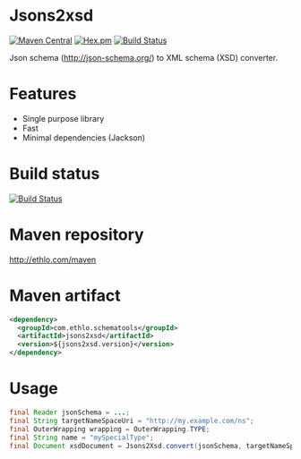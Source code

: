 Jsons2xsd
=========
[![Maven Central](https://img.shields.io/maven-central/v/com.ethlo.schematools/jsons2xsd.svg)]()
[![Hex.pm](https://img.shields.io/hexpm/l/plug.svg)]()
[![Build Status](https://travis-ci.org/ethlo/jsons2xsd.svg?branch=master)](https://travis-ci.org/ethlo/jsons2xsd)

Json schema (http://json-schema.org/) to XML schema (XSD) converter.

# Features
* Single purpose library
* Fast
* Minimal dependencies (Jackson)

# Build status

[![Build Status](https://travis-ci.org/ethlo/jsons2xsd.png?branch=master)](https://travis-ci.org/ethlo/jsons2xsd)

# Maven repository
http://ethlo.com/maven

# Maven artifact
```xml
<dependency>
  <groupId>com.ethlo.schematools</groupId>
  <artifactId>jsons2xsd</artifactId>
  <version>${jsons2xsd.version}</version>
</dependency>
```

# Usage

```java
final Reader jsonSchema = ...;
final String targetNameSpaceUri = "http://my.example.com/ns";
final OuterWrapping wrapping = OuterWrapping.TYPE;
final String name = "mySpecialType";
final Document xsdDocument = Jsons2Xsd.convert(jsonSchema, targetNameSpaceUri, wrapping, name);
```
